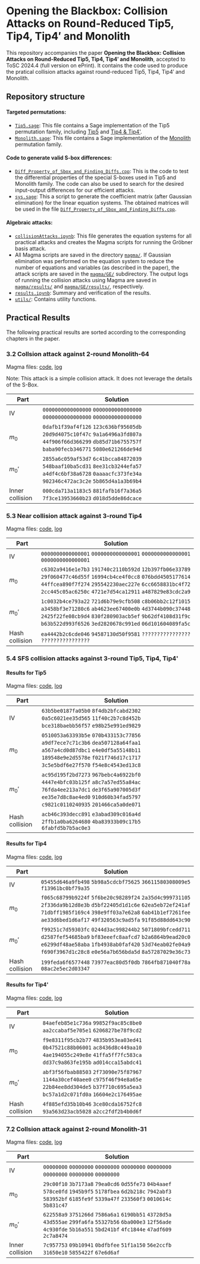 # Opening the Blackbox: Collision Attacks on Round-Reduced Tip5, Tip4, Tip4′ and Monolith

This repository accompanies the paper **Opening the Blackbox: Collision Attacks on Round-Reduced Tip5, Tip4, Tip4′ and Monolith**, accepted to ToSC 2024.4 (full version on ePrint). It contains the code used to produce the pratical collision attacks against round-reduced Tip5, Tip4, Tip4′ and Monolith.


## Repository structure

#### Targeted permutations:
- [`Tip5.sage`](Tip5.sage): This file contains a Sage implementation of the Tip5 permutation family, including [Tip5](https://eprint.iacr.org/2023/107) and [Tip4 & Tip4'](https://toposware.com/paper_tip5.pdf).
- [`Monolith.sage`](Monolith.sage): This file contains a Sage implementation of the [Monolith](https://tosc.iacr.org/index.php/ToSC/article/view/11810) permutation family.


#### Code to generate valid S-box differences:
- [`Diff_Property_of_Sbox_and_Finding_Diffs.cpp`](Diff_Property_of_Sbox_and_Finding_Diffs.cpp): This is the code to test the differential properties of the special S-boxes used in Tip5 and Monolith family. The code can also be used to search for the desired input-output differences for our efficient attacks.
- [`sys.sage`](sys.sage): This a script to generate the coefficient matrix 
(after Gaussian elimination) for the linear equation systems. 
The obtained matrices will be used in the file [`Diff_Property_of_Sbox_and_Finding_Diffs.cpp`](Diff_Property_of_Sbox_and_Finding_Diffs.cpp).


#### Algebraic attacks:
- [`collisionAttacks.ipynb`](collisionAttacks.ipynb): This file generates the equation systems for all practical attacks and creates the Magma scripts for running the Gröbner basis attack. 
- All Magma scripts are saved in the directory [`magma/`](magma/). If Gaussian elimination was performed on the equation system to reduce the number of equations and variables (as described in the paper), the attack scripts are saved in the [`magma/GE/`](magma/GE/) subdirectory. The output logs of running the collision attacks using Magma are saved in [`magma/results/`](magma/results/) and [`magma/GE/results/`](magma/GE/results/), respectively.
- [`results.ipynb`](results.ipynb): Summary and verification of the results.
- [`utils/`](utils/): Contains utility functions.




## Practical Results

The following practical results are sorted according to the corresponding chapters in the paper.


### 3.2 Collsion attack against 2-round Monolith-64
Magma files: [code](magma/GE/ica_mono64_t12r8c4d4.magma), [log](magma/GE/results/ica_mono64_t12r8c4d4.txt)


Note: This attack is a simple collision attack. It does not leverage the details of the S-Box.

| Part     |  Solution |
| -------- | --------- |
| IV       | `0000000000000000` `0000000000000000` `0000000000000000` `0000000000000000`          |
| $m_0$    | `0dafb1f39af4f126` `123c636bf95605db` `20d9d4075c10f47c` `9a1a6496a3fd807a` `44f906f66d366299` `db85d71b6755757f` `baba90fecb346771` `5080e621266de94d`          |
| $m_0'$   | `2855a6c059af53d7` `6c41bcca84872039` `548baaf10ba5cd31` `8ee31cb3244efa57` `a4df4c6bf38a6728` `0aaaacfc373fe34a` `902346c472ac3c2e` `5b865d4a1a3b69b4`          |
| Inner collision    | `000cda713a1183c5` `881fafb16f7a36a5` `7f3ce13953660b23` `d018d5dde86dcace`         |


### 5.3 Near collision attack against 3-round Tip4
Magma files: [code](magma/two_stage_nca_tip4_d2_s1_1_t1_4_u_1_m16r12c4d2_alpha7_pffffffff00000001.magma), [log](magma/results/two_stage_nca_tip4_d2_s1_1_t1_4_u_1_m16r12c4d2_alpha7_pffffffff00000001.txt)


| Part     | Solution |
| -------- | -------- |
| IV       | `0000000000000001` `0000000000000001` `0000000000000001` `0000000000000001`   |
| $m_0$    | `c6302a9416e1e7b3` `191740c2110b592d` `12b397fb06e33789` `29f060477c46d55f` `16994cb4ce4f0cc8` `076bdd4505177614` `44ffcea890f7f274` `295542230aec227e` `6cc6658831bc4f72` `2cc445c05ac6250c` `4721e7d54ca12911` `a487829e83cdc2a9`     |
| $m_0'$   | `1c0032b4ce793a22` `721d6b79e9cfb508` `c8b06bb2c12f1015` `a3458bf3e71280c6` `ab4623ee67400e0b` `4d3744b090c37448` `2425f22fe08cb9d4` `830f280903acb5ef` `9b62df4108d31f9c` `b63b522d993f6526` `3ed2820678c991ed` `06d101604089fa5c`    |
| Hash collision   | `ea4442b2c6cde046` `94587130d50f9581` `????????????????` `????????????????`  |




### 5.4 SFS collision attacks against 3-round Tip5, Tip4, Tip4'

#### Results for Tip5
Magma files: [code](magma/two_stage_sfs_ca_tip5_s1_0_t1_7_u_1_m16r10c6d5_alpha7_pffffffff00000001.magma), [log](magma/results/two_stage_sfs_ca_tip5_s1_0_t1_7_u_1_m16r10c6d5_alpha7_pffffffff00000001.txt)


| Part     | Solution |
| -------- | -------- |
| IV       | `63b5be0187fa05b0` `8f4db2bfcabd2302` `0a5c6021ee35d565` `11f40c2b7c8d452b` `bce318baebb56f57` `e98b25e991ed9829`         |
| $m_0$    | `0510053a63393b5e` `070b433153c77856` `a9df7ece7c71c3b6` `dea507128a64faa1` `a567a4cd0d87dbc1` `e4e0df5a55148b11` `189548e9e2d5578e` `f021f746d17c1717` `3c5e5bdf6e27f570` `f54e8c4543ed13c8`         |
| $m_0'$   | `ac95d195f2bd7273` `967bebc4a6922bf0` `4447e4bfc03b125f` `a8c7a57ed55a84ac` `76fda4ee213a7dc1` `de3f65a907005d3f` `ee35e7d8c8ae4ed0` `910d60b34fad5797` `c9821c0110240935` `201466ca5a0de071`         |
| Hash collision    | `acb46c393decc891` `e3abad309c016a4d` `2ffb1a0ba6264680` `4ba83933b09c17b5` `6fabfd5b7b5ac0e3`         |


#### Results for Tip4
Magma files: [code](magma/two_stage_sfs_ca_tip4_s1_0_t1_5_u_1_m16r12c4d4_alpha7_pffffffff00000001.magma), [log](magma/results/two_stage_sfs_ca_tip4_s1_0_t1_5_u_1_m16r12c4d4_alpha7_pffffffff00000001.txt)


| Part     | Solution |
| -------- | -------- |
| IV       | `05455d646a9fb498` `5b98a5cdcbf75625` `36611580308009e5` `f13961bc0bf79a35`         |
| $m_0$    |  `f065c68799b9224f` `5f6be20c98289f24` `2a35d4c999731105` `2f336da9b12d8e3b` `d5bf22405d1d1c6e` `62ea5eb72ef241af` `71dbff1985f169c4` `398e9ff03a7e62a8` `6ab41b1ef7261fee` `ae33d6bed1d6af17` `49f320563c9ad5fa` `91f85d88dd643c90`         |
| $m_0'$   | `f99251c7d59303fc` `0244d3ac998244b2` `5071809bfcedd711` `d2587fef54685ba9` `bf83eeefc8aafcd7` `b2a6864b9ead20c0` `e6299df48ae58aba` `1fb4938ab0faf420` `53d74eab02fe04a9` `f690f3967d1c28c8` `e0e56a7b656bda5d` `8a57287029e36c73`         |
| Hash collision    | `199feda6f6577448` `73977eac80d5f0db` `7864fb871040f78a` `08ac2e5ec2d03347`         |


#### Results for Tip4'
Magma files: [code](magma/two_stage_sfs_ca_tip4p_s1_0_t1_5_u_1_m12r8c4d4_alpha7_pffffffff00000001.magma), [log](magma/results/two_stage_sfs_ca_tip4p_s1_0_t1_5_u_1_m12r8c4d4_alpha7_pffffffff00000001.txt)

| Part     | Solution |
| -------- | -------- |
| IV       | `84aefeb85e1c736a` `99852f9ac85c8be0` `aa2ccabaf5e705e1` `6206827be78f9cd2`         |
| $m_0$    | `f9e8311f95cb2b77` `4835b953ea03ed41` `0b47521c88b06001` `ac8436d8c449aa10` `4ae194055c249e8e` `41ffa5ff7fc583ca` `dd37c9a863fe195b` `ad014cca15abdc41`         |
| $m_0'$   | `abf3f56fbab88503` `2f73090e75f87967` `1144a30cef40aee0` `c975f46f94e8a65e` `22b84ee8dd304de5` `b37f710c695a5ea3` `bc57a1d2c071fd0a` `16604e2c176495ae`         |
| Hash collision    | `4f885efd35b10b46` `3ce80cda16752fc8` `93a563d23acb5028` `a2cc2fdf2b4b0d6f`         |


### 7.2 Collsion attack against 2-round Monolith-31
Magma files: [code](magma/two_stage_ica_mono31_t24r16c8d8.magma), [log](magma/results/two_stage_ica_mono31_t24r16c8d8.txt)

| Part     |  Solution |
| -------- | --------- |
| IV       | `00000000` `00000000` `00000000` `00000000` `00000000` `00000000` `00000000` `00000000`          |
| $m_0$    | `29c00f10` `3b7173a8` `79ea0cd6` `0d55fe73` `04b4aaef` `578ce0fd` `1945b9f5` `5178fbea` `6d2b218c` `7942abf3` `583952bf` `6185fe9f` `5339a47f` `233560f3` `0010614c` `5b831c47`          |
| $m_0'$   | `622558a9` `3751266d` `7586a6a1` `6190bb51` `43728d5a` `43d555ae` `299fa6fa` `55327b56` `6ba000e3` `12f56ade` `4c930fde` `5b16a551` `5bd241bf` `4fc1844e` `47adf609` `2c7a8474`         |
| Inner collision    | `7c957753` `09b10941` `0bdfbfee` `51f1a150` `56e2ccfb` `31650e10` `5855422f` `67e6d6af`         |


